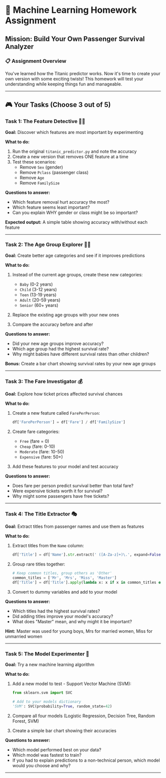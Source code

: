 # 🎯 Machine Learning Homework Assignment

## **Mission: Build Your Own Passenger Survival Analyzer**

### 📋 **Assignment Overview**
You've learned how the Titanic predictor works. Now it's time to create your own version with some exciting twists! This homework will test your understanding while keeping things fun and manageable.

---

## 🎮 **Your Tasks (Choose 3 out of 5)**

### **Task 1: The Feature Detective** 🕵️‍♀️
**Goal:** Discover which features are most important by experimenting

**What to do:**
1. Run the original `titanic_predictor.py` and note the accuracy
2. Create a new version that removes ONE feature at a time
3. Test these scenarios:
   - Remove `Sex` (gender)
   - Remove `Pclass` (passenger class)
   - Remove `Age`
   - Remove `FamilySize`

**Questions to answer:**
- Which feature removal hurt accuracy the most?
- Which feature seems least important?
- Can you explain WHY gender or class might be so important?

**Expected output:** A simple table showing accuracy with/without each feature

---

### **Task 2: The Age Group Explorer** 👶👴
**Goal:** Create better age categories and see if it improves predictions

**What to do:**
1. Instead of the current age groups, create these new categories:
   - `Baby` (0-2 years)
   - `Child` (3-12 years)
   - `Teen` (13-19 years)
   - `Adult` (20-59 years)
   - `Senior` (60+ years)

2. Replace the existing age groups with your new ones
3. Compare the accuracy before and after

**Questions to answer:**
- Did your new age groups improve accuracy?
- Which age group had the highest survival rate?
- Why might babies have different survival rates than other children?

**Bonus:** Create a bar chart showing survival rates by your new age groups

---

### **Task 3: The Fare Investigator** 💰
**Goal:** Explore how ticket prices affected survival chances

**What to do:**
1. Create a new feature called `FarePerPerson`:
   ```python
   df['FarePerPerson'] = df['Fare'] / df['FamilySize']
   ```

2. Create fare categories:
   - `Free` (fare = 0)
   - `Cheap` (fare: 0-10)
   - `Moderate` (fare: 10-50)
   - `Expensive` (fare: 50+)

3. Add these features to your model and test accuracy

**Questions to answer:**
- Does fare per person predict survival better than total fare?
- Were expensive tickets worth it for survival?
- Why might some passengers have free tickets?

---

### **Task 4: The Title Extractor** 🎭
**Goal:** Extract titles from passenger names and use them as features

**What to do:**
1. Extract titles from the `Name` column:
   ```python
   df['Title'] = df['Name'].str.extract(' ([A-Za-z]+)\.', expand=False)
   ```

2. Group rare titles together:
   ```python
   # Keep common titles, group others as 'Other'
   common_titles = ['Mr', 'Mrs', 'Miss', 'Master']
   df['Title'] = df['Title'].apply(lambda x: x if x in common_titles else 'Other')
   ```

3. Convert to dummy variables and add to your model

**Questions to answer:**
- Which titles had the highest survival rates?
- Did adding titles improve your model's accuracy?
- What does "Master" mean, and why might it be important?

**Hint:** Master was used for young boys, Mrs for married women, Miss for unmarried women

---

### **Task 5: The Model Experimenter** 🧪
**Goal:** Try a new machine learning algorithm

**What to do:**
1. Add a new model to test - Support Vector Machine (SVM):
   ```python
   from sklearn.svm import SVC
   
   # Add to your models dictionary
   'SVM': SVC(probability=True, random_state=42)
   ```

2. Compare all four models (Logistic Regression, Decision Tree, Random Forest, SVM)
3. Create a simple bar chart showing their accuracies

**Questions to answer:**
- Which model performed best on your data?
- Which model was fastest to train?
- If you had to explain predictions to a non-technical person, which model would you choose and why?

---